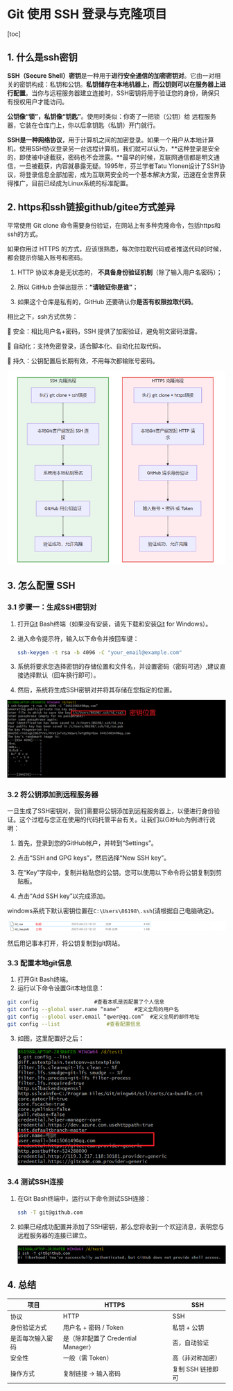 #  Git 使用 SSH 登录与克隆项目 

[toc]

## 1. 什么是ssh密钥

 **SSH（Secure Shell）密钥**是一种用于**进行安全通信的加密密钥对**。它由一对相关的密钥构成：私钥和公钥。**私钥储存在本地机器上，而公钥则可以在服务器上进行配置**。当你与远程服务器建立连接时，SSH密钥将用于验证您的身份，确保只有授权用户才能访问。 

**公钥像“锁”，私钥像“钥匙”**。使用时类似：你寄了一把锁（公钥）给 远程服务器，它装在仓库门上，你以后拿钥匙（私钥）开门就行。

**SSH是一种网络协议**，用于计算机之间的加密登录。如果一个用户从本地计算机，使用SSH协议登录另一台远程计算机，我们就可以认为，**这种登录是安全的，即使被中途截获，密码也不会泄露。**最早的时候，互联网通信都是明文通信，一旦被截获，内容就暴露无疑。1995年，芬兰学者Tatu Ylonen设计了SSH协议，将登录信息全部加密，成为互联网安全的一个基本解决方案，迅速在全世界获得推广，目前已经成为Linux系统的标准配置。





## 2. https和ssh链接github/gitee方式差异

平常使用 Git clone 命令需要身份验证，在网站上有多种克隆命令，包括https和ssh的方式。 

如果你用过 HTTPS 的方式，应该很熟悉，每次你拉取代码或者推送代码的时候，都会提示你输入账号和密码。

1. HTTP 协议本身是无状态的， **不具备身份验证机制**（除了输入用户名密码）；

2. 所以 GitHub 会弹出提示：**“请验证你是谁”**；

3. 如果这个仓库是私有的，GitHub 还要确认你**是否有权限拉取代码**。

相比之下，ssh方式优势：

🔐 安全：相比用户名+密码，SSH 提供了加密验证，避免明文密码泄露。

🧰 自动化：支持免密登录，适合脚本化、自动化拉取代码。

🔄 持久：公钥配置后长期有效，不用每次都输账号密码。

![1750654621027](img/1750654621027.png)





## 3.  怎么配置 SSH 

### 3.1 步骤一：生成SSH密钥对

1. 打开[Git](https://geek-docs.com/git/git-top-articles/1000100_git_index.html) Bash终端（如果没有安装，请先下载和安装[Git](https://geek-docs.com/git/git-top-articles/1000100_git_index.html) for Windows）。

2. 进入命令提示符，输入以下命令并按回车键：

   ```bash
   ssh-keygen -t rsa -b 4096 -C "your_email@example.com"
   ```

3. 系统将要求您选择密钥的存储位置和文件名，并设置密码（密码可选）,建议直接选择默认（回车换行即可）。

4. 然后，系统将生成SSH密钥对并将其存储在您指定的位置。

![1750644806570](img/1750644806570.png)



### 3.2 将公钥添加到远程服务器

一旦生成了SSH密钥对，我们需要将公钥添加到远程服务器上，以便进行身份验证。这个过程与您正在使用的代码托管平台有关。让我们以GitHub为例进行说明：

1. 首先，登录到您的GitHub帐户，并转到“Settings”。
2. 点击“SSH and GPG keys”，然后选择“New SSH key”。
3. 在“Key”字段中，复制并粘贴您的公钥。您可以使用以下命令将公钥复制到剪贴板。

4. 点击“Add SSH key”以完成添加。

windows系统下默认密钥位置在`C:\Users\86198\.ssh`(请根据自己电脑确定)。

![1750645074759](img/1750645074759.png)

然后用记事本打开，将公钥复制到git网站。



### 3.3 配置本地git信息

1. 打开Git Bash终端。
2. 运行以下命令设置Git本地信息：

```bash
git config                  #查看本机是否配置了个人信息
git config --global user.name “name”     #定义全局的用户名
git config --global user.email “qwer@qq.com”  #定义全局的邮件地址
git config --list               #查看配置信息
```

3. 如图，这里配置好之后：

   ![1750645330159](img/1750645330159.png)



### 3.4 测试SSH连接

1. 在Git Bash终端中，运行以下命令测试SSH连接：

   ```bash
   ssh -T git@github.com
   ```

2. 如果已经成功配置并添加了SSH密钥，那么您将收到一个欢迎消息，表明您与远程服务器的连接已建立。

   ![1750645486326](img/1750645486326.png)



## 4. 总结

| 项目             | HTTPS                               | SSH               |
| ---------------- | ----------------------------------- | ----------------- |
| 协议             | HTTP                                | SSH               |
| 身份验证方式     | 用户名 + 密码 / Token               | 私钥 + 公钥       |
| 是否每次输入密码 | 是（除非配置了 Credential Manager） | 否，自动验证      |
| 安全性           | 一般（需 Token）                    | 高（非对称加密）  |
| 操作方式         | 复制链接 → 输入密码                 | 复制 SSH 链接即可 |

